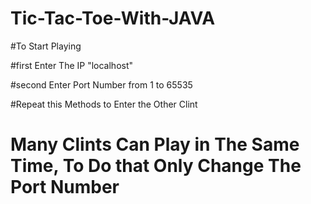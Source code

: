 # Tic-Tac-Toe-With-JAVA

#To Start Playing

#first Enter The IP "localhost"

#second Enter Port  Number from 1 to 65535

#Repeat this Methods to Enter the Other Clint

# Many Clints Can Play in The Same Time, To Do that Only Change The Port Number
